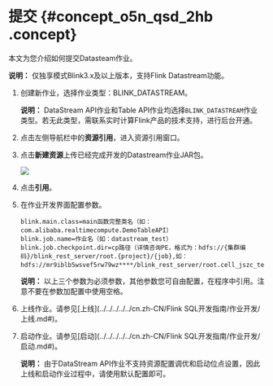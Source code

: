 # 提交 {#concept_o5n_qsd_2hb .concept}

本文为您介绍如何提交Datasteam作业。

**说明：** 仅独享模式Blink3.x及以上版本，支持Flink Datastream功能。

1.  创建新作业，选择作业类型：BLINK\_DATASTREAM。

    **说明：** DataStream API作业和Table API作业均选择`BLINK_DATASTREAM`作业类型。若无此类型，需联系实时计算Flink产品的技术支持，进行后台开通。

2.  点击左侧导航栏中的**资源引用**，进入资源引用窗口。
3.  点击**新建资源**上传已经完成开发的Datastream作业JAR包。

    ![](http://static-aliyun-doc.oss-cn-hangzhou.aliyuncs.com/assets/img/147774/155350668441380_zh-CN.png)

4.  点击**引用**。
5.  在作业开发界面配置参数。

    ```language-java
    blink.main.class=main函数完整类名（如：com.alibaba.realtimecompute.DemoTableAPI）
    blink.job.name=作业名（如：datastream_test）
    blink.job.checkpoint.dir=cp路径（详情咨询PE，格式为：hdfs://{集群编码}/blink_rest_server/root.{project}/{job},如：hdfs://mr9iblb5wsvef5rw79wz****/blink_rest_server/root.cell_jszc_test/datastream_test）
    ```

    **说明：** 以上三个参数为必须参数，其他参数您可自由配置，在程序中引用。注意不要在参数加配置中使用空格。

6.  上线作业。请参见[上线](../../../../../cn.zh-CN/Flink SQL开发指南/作业开发/上线.md#)。
7.  启动作业。请参见[启动](../../../../../cn.zh-CN/Flink SQL开发指南/作业开发/启动.md#)。

    **说明：** 由于DataStream API作业不支持资源配置调优和启动位点设置，因此上线和启动作业过程中，请使用默认配置即可。



